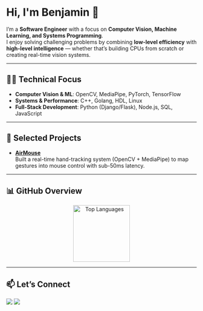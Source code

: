 # Hi, I'm Benjamin 👋  

I’m a **Software Engineer** with a focus on **Computer Vision, Machine Learning, and Systems Programming**.  
I enjoy solving challenging problems by combining **low-level efficiency** with **high-level intelligence** — whether that’s building CPUs from scratch or creating real-time vision systems.  

---

## 🧑‍💻 Technical Focus  
- **Computer Vision & ML**: OpenCV, MediaPipe, PyTorch, TensorFlow  
- **Systems & Performance**: C++, Golang, HDL, Linux  
- **Full-Stack Development**: Python (Django/Flask), Node.js, SQL, JavaScript  

---

## 📂 Selected Projects  

- [**AirMouse**](https://github.com/BenKTAMU/computer-vision-mouse)  
  Built a real-time hand-tracking system (OpenCV + MediaPipe) to map gestures into mouse control with sub-50ms latency.  
 

---

## 📊 GitHub Overview  

<p align="center">
  <img src="https://github-readme-stats.vercel.app/api/top-langs/?username=BenKTAMU&layout=compact&theme=default" alt="Top Languages" height="150"/>
</p>

---

## 📫 Let’s Connect  

<p align="left">
  <a href="https://www.linkedin.com/in/benjaminvkumar/"><img src="https://img.shields.io/badge/LinkedIn-0A66C2?style=flat&logo=linkedin&logoColor=white"/></a>
  <a href="https://YOUR_PORTFOLIO.com"><img src="https://img.shields.io/badge/Portfolio-000000?style=flat&logo=vercel&logoColor=white"/></a>
</p>

